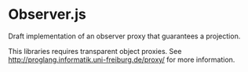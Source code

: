 # Observer.js
Draft implementation of an observer proxy that guarantees a projection.

This libraries requires transparent object proxies. See http://proglang.informatik.uni-freiburg.de/proxy/ for more information.
